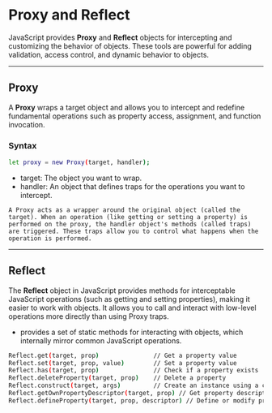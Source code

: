 # Proxy and Reflect 

JavaScript provides **Proxy** and **Reflect** objects for intercepting and customizing the behavior of objects. These tools are powerful for adding validation, access control, and dynamic behavior to objects.

---
## Proxy

A **Proxy** wraps a target object and allows you to intercept and redefine fundamental operations such as property access, assignment, and function invocation.

### Syntax
```bash
let proxy = new Proxy(target, handler);
```
- target: The object you want to wrap.
- handler: An object that defines traps for the operations you want to intercept.

`A Proxy acts as a wrapper around the original object (called the target). When an operation (like getting or setting a property) is performed on the proxy, the handler object's methods (called traps) are triggered. These traps allow you to control what happens when the operation is performed.`

---
## Reflect

The **Reflect** object in JavaScript provides methods for interceptable JavaScript operations (such as getting and setting properties), making it easier to work with objects. It allows you to call and interact with low-level operations more directly than using Proxy traps.
- provides a set of static methods for interacting with objects, which internally mirror common JavaScript operations.

```bash
Reflect.get(target, prop)               // Get a property value
Reflect.set(target, prop, value)        // Set a property value
Reflect.has(target, prop)               // Check if a property exists
Reflect.deleteProperty(target, prop)    // Delete a property
Reflect.construct(target, args)         // Create an instance using a constructor
Reflect.getOwnPropertyDescriptor(target, prop) // Get property descriptor
Reflect.defineProperty(target, prop, descriptor) // Define or modify property
```
